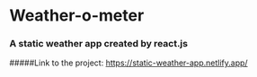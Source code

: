 # Weather-o-meter
### A static weather app created by react.js
#####Link to the project: https://static-weather-app.netlify.app/
